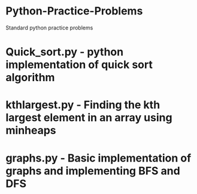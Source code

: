 # Python-Practice-Problems
Standard python practice problems
# Quick_sort.py - python implementation of quick sort algorithm
# kthlargest.py - Finding the kth largest element in an array using minheaps
# graphs.py - Basic implementation of graphs and implementing BFS and DFS
